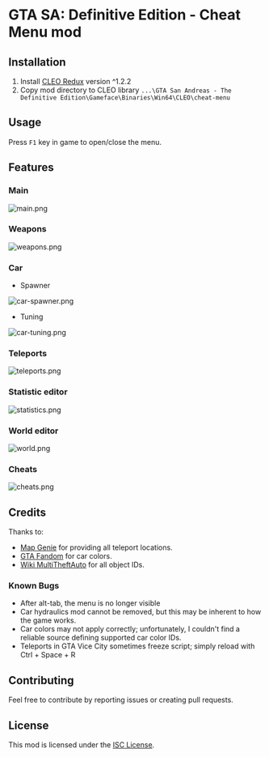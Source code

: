 # GTA SA: Definitive Edition - Cheat Menu mod

## Installation

1. Install [CLEO Redux](https://re.cleo.li/) version ^1.2.2
2. Copy mod directory to CLEO library `...\GTA San Andreas - The Definitive Edition\Gameface\Binaries\Win64\CLEO\cheat-menu`

## Usage

Press `F1` key in game to open/close the menu.

## Features

### Main
![main.png](screenshots/main.png)

### Weapons

![weapons.png](screenshots/waepons.png)

### Car

*  Spawner

![car-spawner.png](screenshots/car-spawner.png)

* Tuning

![car-tuning.png](screenshots/car-tuning.png)

### Teleports

![teleports.png](screenshots/teleports.png)

### Statistic editor

![statistics.png](screenshots/statistics.png)

### World editor

![world.png](screenshots/world.png)

### Cheats

![cheats.png](screenshots/cheats.png)

## Credits

Thanks to:
* [Map Genie](https://mapgenie.io/grand-theft-auto-san-andreas/maps/san-andreas) for providing all teleport locations.
* [GTA Fandom](https://gta.fandom.com) for car colors.
* [Wiki MultiTheftAuto](https://wiki.multitheftauto.com) for all object IDs.

### Known Bugs

* After alt-tab, the menu is no longer visible
* Car hydraulics mod cannot be removed, but this may be inherent to how the game works.
* Car colors may not apply correctly; unfortunately, I couldn't find a reliable source defining supported car color IDs.
* Teleports in GTA Vice City sometimes freeze script; simply reload with Ctrl + Space + R

## Contributing

Feel free to contribute by reporting issues or creating pull requests.

## License

This mod is licensed under the [ISC License](LICENSE).

